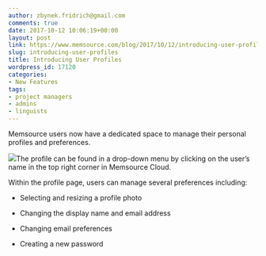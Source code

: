 ```yaml
---
author: zbynek.fridrich@gmail.com
comments: true
date: 2017-10-12 10:06:19+00:00
layout: post
link: https://www.memsource.com/blog/2017/10/12/introducing-user-profiles/
slug: introducing-user-profiles
title: Introducing User Profiles
wordpress_id: 17120
categories:
- New Features
tags:
- project managers
- admins
- linguists
---
```


Memsource users now have a dedicated space to manage their personal profiles and preferences.<!-- more -->

[![](https://www.memsource.com/wp-content/uploads/2017/10/Drop-down2.png)](https://www.memsource.com/wp-content/uploads/2017/10/Drop-down2.png)The profile can be found in a drop-down menu by clicking on the user’s name in the top right corner in Memsource Cloud. 

Within the profile page, users can manage several preferences including:



 	
  * Selecting and resizing a profile photo

 	
  * Changing the display name and email address

 	
  * Changing email preferences

 	
  * Creating a new password


